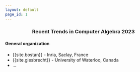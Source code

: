 ```yaml
---
layout: default
page_id: 1
---
```


### <center> Recent Trends in Computer Algebra 2023</center>

#### General organization 

* {{site.bostan}} - Inria, Saclay, France 
* {{site.giesbrecht}} - University of Waterloo, Canada
* ... 



